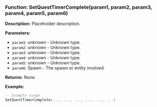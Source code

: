 ### Function: SetQuestTimerComplete(param1, param2, param3, param4, param5, param6)

**Description:**
Placeholder description.

**Parameters:**
- `param1`: unknown - Unknown type.
- `param2`: unknown - Unknown type.
- `param3`: unknown - Unknown type.
- `param4`: unknown - Unknown type.
- `param5`: unknown - Unknown type.
- `param6`: Spawn - The spawn or entity involved.

**Returns:** None.

**Example:**

```lua
-- Example usage
SetQuestTimerComplete(..., ..., ..., ..., ..., ...)
```
